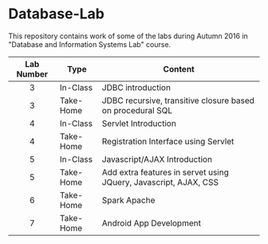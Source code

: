 # Database-Lab

This repository contains work of some of the labs during Autumn 2016 in "Database and Information Systems Lab" course.



| Lab Number | Type |  Content |
|:------:|------|------|
| 3 | In-Class | JDBC introduction |
|3| Take-Home| JDBC recursive, transitive closure based on procedural SQL|
|4| In-Class| Servlet Introduction|
|4| Take-Home| Registration Interface using Servlet|
|5| In-Class| Javascript/AJAX Introduction |
|5| Take-Home| Add extra features in servet using JQuery, Javascript, AJAX, CSS |
|6| Take-Home| Spark Apache |
|7| Take-Home| Android App Development|
